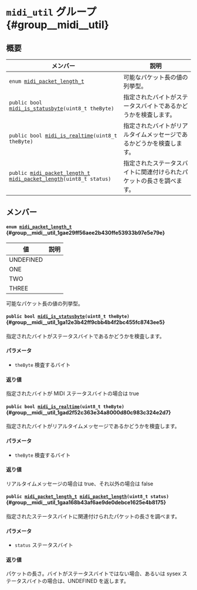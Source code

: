 # `midi_util` グループ {#group__midi__util}

<!---
  original document: 0.10.9:docs/internals_midi_util.md
  git diff 0.10.9 HEAD -- docs/internals_midi_util.md | cat
-->

## 概要

| メンバー                      | 説明                                        
--------------------------------|---------------------------------------------
| `enum `[`midi_packet_length_t`](#group__midi__util_1gae29ff56aee2b430ffe53933b97e5e79e) | 可能なパケット長の値の列挙型。
| `public bool `[`midi_is_statusbyte`](#group__midi__util_1ga12e3b42ff9cbb4b4f2bc455fc8743ee5)`(uint8_t theByte)` | 指定されたバイトがステータスバイトであるかどうかを検査します。
| `public bool `[`midi_is_realtime`](#group__midi__util_1gad2f52c363e34a8000d80c983c324e2d7)`(uint8_t theByte)` | 指定されたバイトがリアルタイムメッセージであるかどうかを検査します。
| `public `[`midi_packet_length_t`](#group__midi__util_1gae29ff56aee2b430ffe53933b97e5e79e)` `[`midi_packet_length`](#group__midi__util_1gaa168b43af6ae9de0debce1625e4b8175)`(uint8_t status)` | 指定されたステータスバイトに関連付けられたパケットの長さを調べます。

## メンバー

#### `enum `[`midi_packet_length_t`](#group__midi__util_1gae29ff56aee2b430ffe53933b97e5e79e) {#group__midi__util_1gae29ff56aee2b430ffe53933b97e5e79e}

| 値                            | 説明                                        
--------------------------------|---------------------------------------------
UNDEFINED            | 
ONE            | 
TWO            | 
THREE            | 

可能なパケット長の値の列挙型。

#### `public bool `[`midi_is_statusbyte`](#group__midi__util_1ga12e3b42ff9cbb4b4f2bc455fc8743ee5)`(uint8_t theByte)` {#group__midi__util_1ga12e3b42ff9cbb4b4f2bc455fc8743ee5}

指定されたバイトがステータスバイトであるかどうかを検査します。

#### パラメータ
* `theByte` 検査するバイト

#### 返り値
指定されたバイトが MIDI ステータスバイトの場合は true

#### `public bool `[`midi_is_realtime`](#group__midi__util_1gad2f52c363e34a8000d80c983c324e2d7)`(uint8_t theByte)` {#group__midi__util_1gad2f52c363e34a8000d80c983c324e2d7}

指定されたバイトがリアルタイムメッセージであるかどうかを検査します。

#### パラメータ
* `theByte` 検査するバイト

#### 返り値
リアルタイムメッセージの場合は true、それ以外の場合は false

#### `public `[`midi_packet_length_t`](#group__midi__util_1gae29ff56aee2b430ffe53933b97e5e79e)` `[`midi_packet_length`](#group__midi__util_1gaa168b43af6ae9de0debce1625e4b8175)`(uint8_t status)` {#group__midi__util_1gaa168b43af6ae9de0debce1625e4b8175}

指定されたステータスバイトに関連付けられたパケットの長さを調べます。

#### パラメータ
* `status` ステータスバイト

#### 返り値
パケットの長さ。バイトがステータスバイトではない場合、あるいは sysex ステータスバイトの場合は、UNDEFINED を返します。

